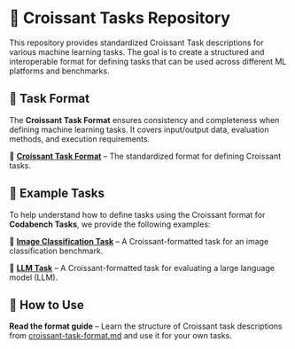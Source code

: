 # 🥐 Croissant Tasks Repository  

This repository provides standardized Croissant Task descriptions for various machine learning tasks. The goal is to create a structured and interoperable format for defining tasks that can be used across different ML platforms and benchmarks.  

## 📜 Task Format  

The **Croissant Task Format** ensures consistency and completeness when defining machine learning tasks. It covers input/output data, evaluation methods, and execution requirements.  

📄 **[Croissant Task Format](croissant-task-format.md)** – The standardized format for defining Croissant tasks.  

## 📂 Example Tasks  

To help understand how to define tasks using the Croissant format for **Codabench Tasks**, we provide the following examples:  

🔹 **[Image Classification Task](croissant-task-example-classification.md)** – A Croissant-formatted task for an image classification benchmark.  

🔹 **[LLM Task](croissant-task-example-LLM.md)** – A Croissant-formatted task for evaluating a large language model (LLM).  

## 🚀 How to Use  

**Read the format guide** – Learn the structure of Croissant task descriptions from [croissant-task-format.md](croissant-task-format.md) and use it for your own tasks.
